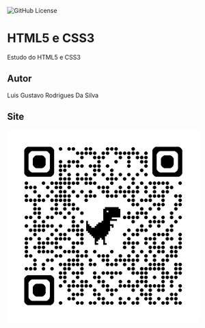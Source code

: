 ![GitHub License](https://img.shields.io/github/license/LuisGustavoRSilva/site?style=plastic)

# HTML5 e CSS3
Estudo do HTML5 e CSS3
## Autor
Luis Gustavo Rodrigues Da Silva

## Site
![](img/qrcode_chrome.png)

